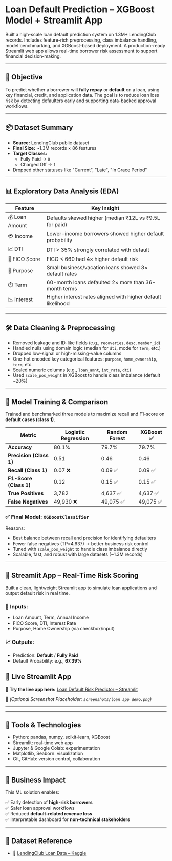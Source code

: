 # Loan Default Prediction – XGBoost Model + Streamlit App

Built a high-scale loan default prediction system on 1.3M+ LendingClub records. Includes feature-rich preprocessing, class imbalance handling, model benchmarking, and XGBoost-based deployment. A production-ready Streamlit web app allows real-time borrower risk assessment to support financial decision-making.

---

## 📌 Objective

To predict whether a borrower will **fully repay** or **default** on a loan, using key financial, credit, and application data. The goal is to reduce loan loss risk by detecting defaulters early and supporting data-backed approval workflows.

---

## 📦 Dataset Summary

- **Source:** LendingClub public dataset  
- **Final Size:** ~1.3M records × 86 features  
- **Target Classes:**  
  - Fully Paid → `0`  
  - Charged Off → `1`  
- Dropped other statuses like "Current", "Late", "In Grace Period"

---

## 📊 Exploratory Data Analysis (EDA)

| Feature        | Key Insight                                                                 |
|----------------|------------------------------------------------------------------------------|
| 💰 Loan Amount | Defaults skewed higher (median ₹12L vs ₹9.5L for paid)                      |
| 💳 Income      | Lower-income borrowers showed higher default probability                    |
| 📈 DTI         | DTI > 35% strongly correlated with default                                   |
| 🔎 FICO Score  | FICO < 660 had 4× higher default risk                                        |
| 🛒 Purpose     | Small business/vacation loans showed 3× default rates                        |
| ⏱️ Term        | 60-month loans defaulted 2× more than 36-month terms                        |
| 📉 Interest    | Higher interest rates aligned with higher default likelihood                |

---

## 🛠️ Data Cleaning & Preprocessing

- Removed leakage and ID-like fields (e.g., `recoveries`, `desc`, `member_id`)
- Handled nulls using domain logic (median for `dti`, mode for `term`, etc.)
- Dropped low-signal or high-missing-value columns
- One-hot encoded key categorical features: `purpose`, `home_ownership`, `term`, etc.
- Scaled numeric columns (e.g., `loan_amnt`, `int_rate`, `dti`)
- Used `scale_pos_weight` in XGBoost to handle class imbalance (default ~20%)

---

## 🤖 Model Training & Comparison

Trained and benchmarked three models to maximize recall and F1-score on **default cases (class 1)**.

| Metric | Logistic Regression | Random Forest | XGBoost ✅ |
|--------|---------------------|----------------|------------|
| **Accuracy** | 80.1% | 79.7% | 79.7% |
| **Precision (Class 1)** | 0.51 | 0.46 | 0.46 |
| **Recall (Class 1)** | 0.07 ❌ | 0.09 ✅ | 0.09 ✅ |
| **F1-Score (Class 1)** | 0.12 | 0.15 ✅ | 0.15 ✅ |
| **True Positives** | 3,782 | 4,637 ✅ | 4,637 ✅ |
| **False Negatives** | 49,930 ❌ | 49,075 ✅ | 49,075 ✅ |

### ✅ Final Model: `XGBoostClassifier`

Reasons:
- Best balance between recall and precision for identifying defaulters
- Fewer false negatives (TP=4,637) → better business risk control
- Tuned with `scale_pos_weight` to handle class imbalance directly
- Scalable, fast, and robust with large datasets (~1.3M records)

---



## 🚀 Streamlit App – Real-Time Risk Scoring

Built a clean, lightweight Streamlit app to simulate loan applications and output default risk in real time.

### 🎯 Inputs:
- Loan Amount, Term, Annual Income  
- FICO Score, DTI, Interest Rate  
- Purpose, Home Ownership (via checkbox/input)

### 📈 Outputs:
- Prediction: **Default** / **Fully Paid**
- Default Probability: e.g., **67.39%**

## 🚀 Live Streamlit App

🔗 **Try the live app here:** [Loan Default Risk Predictor – Streamlit](https://your-streamlit-url.streamlit.app)


📸 *(Optional Screenshot Placeholder: `screenshots/loan_app_demo.png`)*

---


---

## 🧠 Tools & Technologies

- Python: pandas, numpy, scikit-learn, XGBoost  
- Streamlit: real-time web app  
- Jupyter & Google Colab: experimentation  
- Matplotlib, Seaborn: visualization  
- Git, GitHub: version control, collaboration

---

## 💼 Business Impact

This ML solution enables:

✅ Early detection of **high-risk borrowers**  
✅ Safer loan approval workflows  
✅ Reduced **default-related revenue loss**  
✅ Interpretable dashboard for **non-technical stakeholders**

---

## 🔗 Dataset Reference

- 📂 [LendingClub Loan Data – Kaggle](https://www.kaggle.com/datasets/wordsforthewise/lending-club)



